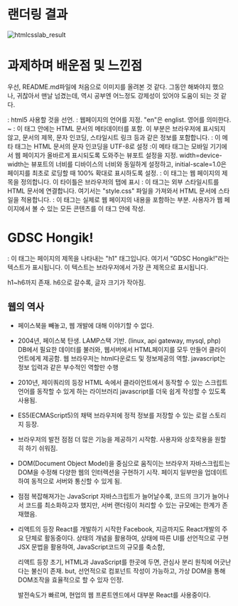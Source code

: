 # 랜더링 결과
![htmlcsslab_result](https://github.com/Ryan0hwan/2024-1-Web-Study/assets/158720833/2983c596-56bb-4ae4-b9bf-580a13875784)

# 과제하며 배운점 및 느낀점

우선, README.md파일에 처음으로 이미지를 올려본 것 같다.
그동안 해봐야지 했으나, 귀찮아서 맨날 넘겼는데, 역시 공부엔 어느정도 강제성이 있어야 도움이 되는 것 같다.

<!Doctype html> : html5 사용할 것을 선언.
<html lang = "en"> : 웹페이지의 언어를 지정. "en"은 englist. 영어를 의미한다.
<head> ~ </head>: 이 태그 안에는 HTML 문서의 메타데이터를 포함.  이 부분은 브라우저에 표시되지 않고, 문서의 제목, 문자 인코딩, 스타일시트 링크 등과 같은 정보를 포함합니다.
<meta charset="UTF-8">: 이 메타 태그는 HTML 문서의 문자 인코딩을 UTF-8로 설정

<meta name="viewport" content="width=device-width, initial-scale=1.0">
 :이 메타 태그는 모바일 기기에서 웹 페이지가 올바르게 표시되도록 도와주는 뷰포트 설정을 지정. width=device-width는 뷰포트의 너비를  디바이스의 너비와 동일하게 설정하고, initial-scale=1.0은 페이지를 최초로 로딩할 때 100% 확대로 표시하도록 설정.

<title>GDSC Hongik</title>: 이 태그는 웹 페이지의 제목을 정의합니다. 이 타이틀은 브라우저의 탭에 표시
<link rel="stylesheet" href="style.css">: 이 태그는 외부 스타일시트를 HTML 문서에 연결합니다. 여기서는 "style.css" 파일을 가져와서 HTML 문서에 스타일을 적용합니다.

<body>: 이 태그는 실제로 웹 페이지의 내용을 포함하는 부분. 사용자가 웹 페이지에서 볼 수 있는 모든 콘텐츠를 이 태그 안에 작성.
<h1>GDSC Hongik!</h1>: 이 태그는 페이지의 제목을 나타내는 "h1" 태그입니다. 여기서 "GDSC Hongik!"라는 텍스트가 표시됩니다. 이 텍스트는 브라우저에서 가장 큰 제목으로 표시됩니다.

h1~h6까지 존재. h6으로 갈수록, 글자 크기가 작아짐. 


## 웹의 역사

* 페이스북을 빼놓고, 웹 개발에 대해 이야기할 수 없다.
* 2004년, 페이스북 탄생. 
   LAMP스택 기반. (linux, api gateway, mysql, php)  
   DB에서 필요한 데이터를 불러와, 웹서버에서 HTML페이지를 모두 만들어 클라이언트에게 제공함.
   웹 브라우저는 html다운로드 및 정보제공의 역할.
   javascript는 정보 입력과 같은 부수적인 역할만 수행

* 2010년, 제이쿼리의 등장
   HTML 속에서 클라이언트에서 동작할 수 있는 스크립트 언어를 동작할 수 있게 하는 라이브러리
   javascript를 더욱 쉽게 작성할 수 있도록 사용됨.

* ES5(ECMAScript5)의 채택
   브라우저에 정적 정보를 저장할 수 있는 로컬 스토리지 등장.

* 브라우저의 발전
   점점 더 많은 기능을 제공하기 시작함. 사용자와 상호작용을 원할히 하기 쉬워짐.

* DOM(Document Object Model)을 중심으로 움직이는 브라우저
   자바스크립트는 DOM을 수정해 다양한 웹의 인터렉션을 구현하기 시작.
   페이지 일부만을 업데이트하여 동적으로 서버와 통신할 수 있게 됨.

* 점점 복잡해져가는 JavaScript
   자바스크립트가 늘어날수록, 코드의 크기가 늘어나서 코드를 최소화하고자 했지만, 
   서버 랜더링이 처리할 수 있는 규모에는 한계가 존재했음.

* 리액트의 등장
   React를 개발하기 시작한 Facebook, 지금까지도 React개발의 주요 단체로 활동중이다.
   상태의 개념을 활용하여, 상태에 따른 UI를 선언적으로 구현
   JSX 문법을 활용하여, JavaScript코드의 규모를 축소함,

   리액트 등장 초기, HTML과 JavaScript를 한곳에 두면, 관심사 분리 원칙에 어긋난다는 불신이 존재.
   but, 선언적으로 컴포넌트 작성이 가능하고, 가상 DOM을 통해 DOM조작을 효율적으로 할 수 있자 인정.

   발전속도가 빠르며, 현업의 웹 프론트엔드에서 대부분 React를 사용중이다.